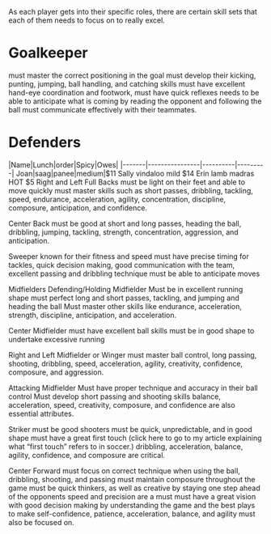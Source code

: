As each player gets into their specific roles, there are certain skill sets that each of them needs to focus on to really excel.

# Goalkeeper
must master the correct positioning in the goal must develop their kicking, punting, jumping, ball handling, and catching skills must have excellent hand-eye coordination and footwork, must have quick reflexes needs to be able to anticipate what is coming by reading the opponent and following the ball must communicate effectively with their teammates.

# Defenders
|Name|Lunch|order|Spicy|Owes|
|-------|----------------|----------|---------|
Joan|saag|panee|medium|$11
Sally	vindaloo	mild	$14
Erin	lamb madras	HOT	$5
Right and Left Full Backs
must be light on their feet and able to move quickly must master skills such as short passes, dribbling, tackling, speed, endurance, acceleration, agility, concentration, discipline, composure, anticipation, and confidence.

Center Back
must be good at short and long passes, heading the ball, dribbling, jumping, tackling, strength, concentration, aggression, and anticipation.

Sweeper
known for their fitness and speed must have precise timing for tackles, quick decision making, good communication with the team, excellent passing and dribbling technique must be able to anticipate moves

Midfielders
Defending/Holding Midfielder
Must be in excellent running shape must perfect long and short passes, tackling, and jumping and heading the ball Must master other skills like endurance, acceleration, strength, discipline, anticipation, and acceleration.

Center Midfielder
must have excellent ball skills must be in good shape to undertake excessive running

Right and Left Midfielder or Winger
must master ball control, long passing, shooting, dribbling, speed, acceleration, agility, creativity, confidence, composure, and aggression.

Attacking Midfielder
Must have proper technique and accuracy in their ball control Must develop short passing and shooting skills balance, acceleration, speed, creativity, composure, and confidence are also essential attributes.

Striker
must be good shooters must be quick, unpredictable, and in good shape must have a great first touch (click here to go to my article explaining what “first touch” refers to in soccer.) dribbling, acceleration, balance, agility, confidence, and composure are critical.

Center Forward
must focus on correct technique when using the ball, dribbling, shooting, and passing must maintain composure throughout the game must be quick thinkers, as well as creative by staying one step ahead of the opponents speed and precision are a must must have a great vision with good decision making by understanding the game and the best plays to make self-confidence, patience, acceleration, balance, and agility must also be focused on.
